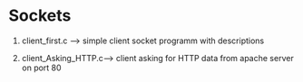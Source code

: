 # Sockets
1. client_first.c --> simple client socket programm with descriptions



2. client_Asking_HTTP.c--> client asking for HTTP data from apache server on port 80
